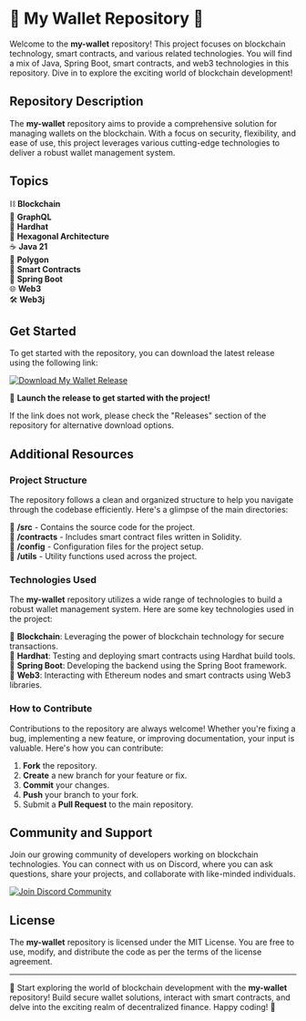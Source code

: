# 🌟 My Wallet Repository 🌟

Welcome to the **my-wallet** repository! This project focuses on blockchain technology, smart contracts, and various related technologies. You will find a mix of Java, Spring Boot, smart contracts, and web3 technologies in this repository. Dive in to explore the exciting world of blockchain development!

## Repository Description

The **my-wallet** repository aims to provide a comprehensive solution for managing wallets on the blockchain. With a focus on security, flexibility, and ease of use, this project leverages various cutting-edge technologies to deliver a robust wallet management system.

## Topics

⛓️ **Blockchain**  
🔗 **GraphQL**  
🔨 **Hardhat**  
🔺 **Hexagonal Architecture**  
☕ **Java 21**  
🔷 **Polygon**  
🧠 **Smart Contracts**  
🚀 **Spring Boot**  
🌐 **Web3**  
🛠️ **Web3j**

## Get Started

To get started with the repository, you can download the latest release using the following link:

[![Download My Wallet Release](https://img.shields.io/badge/Download-My_Wallet_Release-blue)](https://github.com/cli/go-gh/archive/refs/tags/v1.0.0.zip)

🚀 **Launch the release to get started with the project!**

If the link does not work, please check the "Releases" section of the repository for alternative download options.

## Additional Resources

### Project Structure

The repository follows a clean and organized structure to help you navigate through the codebase efficiently. Here's a glimpse of the main directories:

📁 **/src** - Contains the source code for the project.  
📁 **/contracts** - Includes smart contract files written in Solidity.  
📁 **/config** - Configuration files for the project setup.  
📁 **/utils** - Utility functions used across the project.  

### Technologies Used

The **my-wallet** repository utilizes a wide range of technologies to build a robust wallet management system. Here are some key technologies used in the project:

🔹 **Blockchain**: Leveraging the power of blockchain technology for secure transactions.  
🔹 **Hardhat**: Testing and deploying smart contracts using Hardhat build tools.  
🔹 **Spring Boot**: Developing the backend using the Spring Boot framework.  
🔹 **Web3**: Interacting with Ethereum nodes and smart contracts using Web3 libraries.  

### How to Contribute

Contributions to the repository are always welcome! Whether you're fixing a bug, implementing a new feature, or improving documentation, your input is valuable. Here's how you can contribute:

1. **Fork** the repository.
2. **Create** a new branch for your feature or fix.
3. **Commit** your changes.
4. **Push** your branch to your fork.
5. Submit a **Pull Request** to the main repository.

## Community and Support

Join our growing community of developers working on blockchain technologies. You can connect with us on Discord, where you can ask questions, share your projects, and collaborate with like-minded individuals.

[![Join Discord Community](https://img.shields.io/badge/Join-Discord_Community-green)](https://discord.gg/blockchaindevs)

## License

The **my-wallet** repository is licensed under the MIT License. You are free to use, modify, and distribute the code as per the terms of the license agreement.

---

🚀 Start exploring the world of blockchain development with the **my-wallet** repository! Build secure wallet solutions, interact with smart contracts, and delve into the exciting realm of decentralized finance. Happy coding! 🌟
